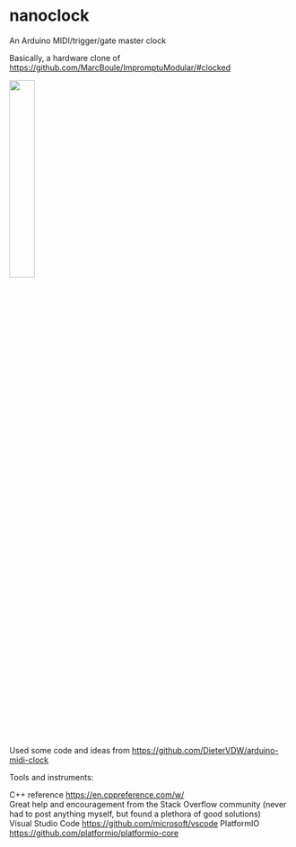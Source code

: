 # nanoclock

An Arduino MIDI/trigger/gate master clock

Basically, a hardware clone of https://github.com/MarcBoule/ImpromptuModular/#clocked

<img src="https://library.vcvrack.com/screenshots/ImpromptuModular/Clocked.png" width="30%">

Used some code and ideas from https://github.com/DieterVDW/arduino-midi-clock  
  
Tools and instruments:

C++ reference https://en.cppreference.com/w/  
Great help and encouragement from the Stack Overflow community (never had to post anything myself, but found a plethora of good solutions)  
Visual Studio Code  https://github.com/microsoft/vscode
PlatformIO  https://github.com/platformio/platformio-core
